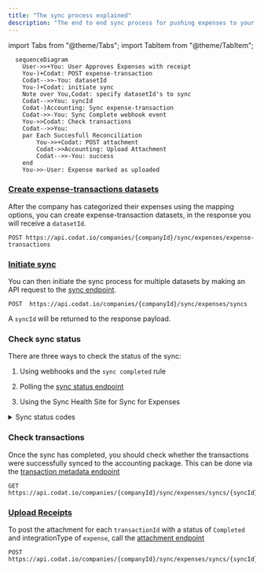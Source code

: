 ```yaml
---
title: "The sync process explained"
description: "The end to end sync process for pushing expenses to your customers accounting software"
---
```


import Tabs from "@theme/Tabs";
import TabItem from "@theme/TabItem";

``` mermaid
  sequenceDiagram
    User->>+You: User Approves Expenses with receipt
    You-)+Codat: POST expense-transaction
    Codat-->>-You: datasetId
    You-)+Codat: initiate sync
    Note over You,Codat: specify datasetId's to sync
    Codat-->>You: syncId
    Codat-)Accounting: Sync expense-transaction
    Codat->>-You: Sync Complete webhook event
    You->>Codat: Check transactions
    Codat-->>You: 
    par Each Succesfull Reconciliation
        You->>+Codat: POST attachment
        Codat->>Accounting: Upload Attachment
        Codat-->>-You: success
    end
    You->>-User: Expense marked as uploaded
```

### [Create expense-transactions datasets](expense-transactions)

After the company has categorized their expenses using the mapping options, you can create expense-transaction datasets, in the response you will receive a `datasetId`.

```http title="Create expense dataset"
POST https://api.codat.io/companies/{companyId}/sync/expenses/expense-transactions
```

### [Initiate sync](syncing-expenses)

You can then initiate the sync process for multiple datasets by making an API request to the [sync endpoint](/sync-for-expenses-api#/operations/intiate-sync).

```http title="Initiate a sync of expense datasets"
POST  https://api.codat.io/companies/{companyId}/sync/expenses/syncs
```
A `syncId` will be returned to the response payload.

### Check sync status

There are three ways to check the status of the sync:

1.  Using webhooks and the `sync completed` rule

2.  Polling the [sync status endpoint](/sync-for-expenses-api#/operations/get-sync-by-id)

3.  Using the Sync Health Site for Sync for Expenses

<details>
  <summary>Sync status codes</summary>

| Code | Reason                                        |
| :--- | :-------------------------------------------- |
| 1000 | In Progress                                   |
| 1010 | In Progress (Long running - over ten minutes) |
| 2000 | Success (Data pushed)                         |
| 2040 | Success (No data pushed)                      |
| 4000 | Configuration Error                           |
| 4040 | Company deleted/de-authorized                 |
| 4220 | Company deleted/de-authorized                 |
| 4260 | Accounting platform billing expiry            |
| 5000 | Generic Server error                          |
| 5080 | Duplication protection                        |
| 5120 | Data processing error                         |
| 5130 | Data push error                               |

</details>

### Check transactions

Once the sync has completed, you should check whether the transactions were successfully synced to the accounting package. This can be done via the [transaction metadata endpoint](/sync-for-expenses-api#/operations/get-sync-transactions)

```http title="Transaction status"
GET https://api.codat.io/companies/{companyId}/sync/expenses/syncs/{syncId}/transactions
```

### [Upload Receipts](uploading-receipts)

To post the attachment for each `transactionId` with a status of `Completed` and integrationType of `expense`, call the [attachment endpoint](/sync-for-expenses-api#/operations/upload-attachment)

```http title="Upload receipt"
POST https://api.codat.io/companies/{companyId}/sync/expenses/syncs/{syncId}/transactions/{transactionId}/attachments
```

  
